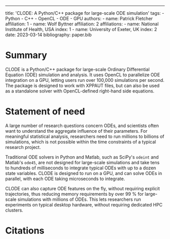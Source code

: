 ---
title: 'CLODE: A Python/C++ package for large-scale ODE simulation'
tags:
    - Python
    - C++
    - OpenCL
    - ODE
    - GPU
authors:
    - name: Patrick Fletcher
      affiliation: 1
    - name: Wolf Byttner
      affiliation: 2
affiliations:
    - name: National Institute of Health, USA
      index: 1
    - name: University of Exeter, UK
      index: 2
date: 2023-03-14
bibliography: paper.bib

# Summary

CLODE is a Python/C++ package for large-scale Ordinary
Differential Equation (ODE) simulation and analysis.
It uses OpenCL to parallelize ODE integration on a GPU, letting
users run over 100,000 simulations per second. The package is
designed to work with XPPAUT files, but can also be used as
a standalone solver with OpenCL-defined right-hand side equations.

# Statement of need

A large number of research questions concern ODEs, and scientists often
want to understand the aggregate influence of their parameters.
For meaningful statistical analysis, researchers need to run
millions to billions of simulations, which is not possible within
the time constraints of a typical research project.

Traditional ODE solvers in Python and Matlab, such as SciPy's
`odeint` and Matlab's `ode45`, are not designed for large-scale
simulations and take tens to hundreds of milliseconds to integrate
typical ODEs with up to a dozen state variables. CLODE is designed
to run on a GPU, and can solve ODEs in parallel, with each ODE
taking microseconds to integrate.

CLODE can also capture ODE features on the fly, without requiring
explicit trajectories, thus reducing memory requirements by over 99 %
for large-scale simulations with millions of ODEs. This lets researchers
run experiments on typical desktop hardware, without requiring dedicated
HPC clusters.

# Citations
